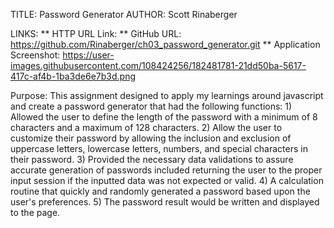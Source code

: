 

TITLE: Password Generator
AUTHOR: Scott Rinaberger

LINKS:
    ** HTTP URL Link: 
    ** GitHub URL: https://github.com/Rinaberger/ch03_password_generator.git
    ** Application Screenshot: https://user-images.githubusercontent.com/108424256/182481781-21dd50ba-5617-417c-af4b-1ba3de6e7b3d.png

Purpose: This assignment designed to apply my learnings around javascript and create a password generator that had the following functions:
    1) Allowed the user to define the length of the password with a minimum of 8 characters and a maximum of 128 characters.
    2) Allow the user to customize their password by allowing the inclusion and exclusion of uppercase letters, lowercase letters, numbers, and special characters in their password. 
    3) Provided the necessary data validations to assure accurate generation of passwords included returning the user to the proper input session  if the inputted data was not expected or valid.
    4) A calculation routine that quickly and randomly generated a password based upon the user's preferences. 
    5) The password result would be written and displayed to the page.


   